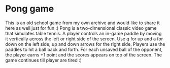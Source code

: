 # Pong game

This is an old school game from my own archive and would like to share it here as well just for fun :)
Pong is a two-dimensional classic video game that simulates table tennis. A player controls an in-game paddle by moving it vertically across the left or right side of the screen. Use q for up and a for down on the left side; up and down arrows for the right side. Players use the paddles to hit a ball back and forth. For each unsaved ball of the opponent, the player earns +1 point and the scores appears on top of the screen. The game continues till player are tired :)
